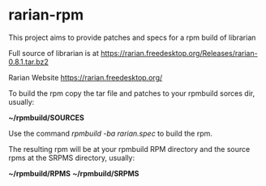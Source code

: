 # rarian-rpm

This project aims to provide patches and specs for a rpm build of librarian

Full source of librarian is at https://rarian.freedesktop.org/Releases/rarian-0.8.1.tar.bz2

Rarian Website https://rarian.freedesktop.org/

To build the rpm copy the tar file and patches to your rpmbuild sorces dir, usually:

**~/rpmbuild/SOURCES**

Use the command *rpmbuild -ba rarian.spec* to build the rpm.

The resulting rpm will be at your rpmbuild RPM directory and the source rpms at the SRPMS
directory, usually:

**~/rpmbuild/RPMS**
**~/rpmbuild/SRPMS**

